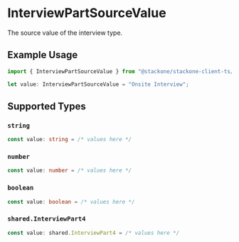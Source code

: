 # InterviewPartSourceValue

The source value of the interview type.

## Example Usage

```typescript
import { InterviewPartSourceValue } from "@stackone/stackone-client-ts/sdk/models/shared";

let value: InterviewPartSourceValue = "Onsite Interview";
```

## Supported Types

### `string`

```typescript
const value: string = /* values here */
```

### `number`

```typescript
const value: number = /* values here */
```

### `boolean`

```typescript
const value: boolean = /* values here */
```

### `shared.InterviewPart4`

```typescript
const value: shared.InterviewPart4 = /* values here */
```

